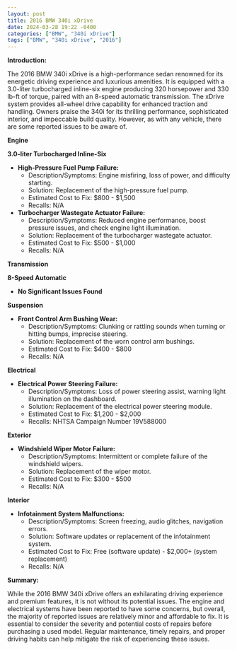 ```yaml
---
layout: post
title: 2016 BMW 340i xDrive
date: 2024-03-28 19:22 -0400
categories: ["BMW", "340i xDrive"]
tags: ["BMW", "340i xDrive", "2016"]
---
```

**Introduction:**

The 2016 BMW 340i xDrive is a high-performance sedan renowned for its energetic driving experience and luxurious amenities. It is equipped with a 3.0-liter turbocharged inline-six engine producing 320 horsepower and 330 lb-ft of torque, paired with an 8-speed automatic transmission. The xDrive system provides all-wheel drive capability for enhanced traction and handling. Owners praise the 340i for its thrilling performance, sophisticated interior, and impeccable build quality. However, as with any vehicle, there are some reported issues to be aware of.

**Engine**

**3.0-liter Turbocharged Inline-Six**

* **High-Pressure Fuel Pump Failure:**
    * Description/Symptoms: Engine misfiring, loss of power, and difficulty starting.
    * Solution: Replacement of the high-pressure fuel pump.
    * Estimated Cost to Fix: $800 - $1,500
    * Recalls: N/A
* **Turbocharger Wastegate Actuator Failure:**
    * Description/Symptoms: Reduced engine performance, boost pressure issues, and check engine light illumination.
    * Solution: Replacement of the turbocharger wastegate actuator.
    * Estimated Cost to Fix: $500 - $1,000
    * Recalls: N/A

**Transmission**

**8-Speed Automatic**

* **No Significant Issues Found**

**Suspension**

* **Front Control Arm Bushing Wear:**
    * Description/Symptoms: Clunking or rattling sounds when turning or hitting bumps, imprecise steering.
    * Solution: Replacement of the worn control arm bushings.
    * Estimated Cost to Fix: $400 - $800
    * Recalls: N/A

**Electrical**

* **Electrical Power Steering Failure:**
    * Description/Symptoms: Loss of power steering assist, warning light illumination on the dashboard.
    * Solution: Replacement of the electrical power steering module.
    * Estimated Cost to Fix: $1,200 - $2,000
    * Recalls: NHTSA Campaign Number 19V588000

**Exterior**

* **Windshield Wiper Motor Failure:**
    * Description/Symptoms: Intermittent or complete failure of the windshield wipers.
    * Solution: Replacement of the wiper motor.
    * Estimated Cost to Fix: $300 - $500
    * Recalls: N/A

**Interior**

* **Infotainment System Malfunctions:**
    * Description/Symptoms: Screen freezing, audio glitches, navigation errors.
    * Solution: Software updates or replacement of the infotainment system.
    * Estimated Cost to Fix: Free (software update) - $2,000+ (system replacement)
    * Recalls: N/A

**Summary:**

While the 2016 BMW 340i xDrive offers an exhilarating driving experience and premium features, it is not without its potential issues. The engine and electrical systems have been reported to have some concerns, but overall, the majority of reported issues are relatively minor and affordable to fix. It is essential to consider the severity and potential costs of repairs before purchasing a used model. Regular maintenance, timely repairs, and proper driving habits can help mitigate the risk of experiencing these issues.
